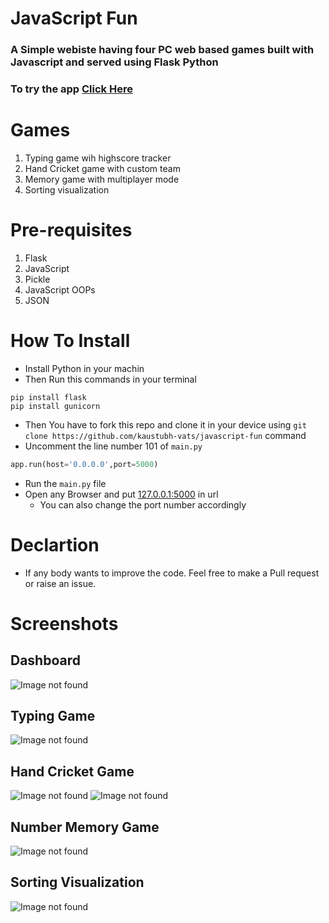 # JavaScript Fun
### A Simple webiste having four PC web based games built with Javascript and served using **Flask Python**
### To try the app [Click Here](https://javascript-fun.herokuapp.com/)

# Games
1. Typing game wih highscore tracker
2. Hand Cricket game with custom team
3. Memory game with multiplayer mode
4. Sorting visualization

# Pre-requisites
1. Flask
2. JavaScript
3. Pickle
4. JavaScript OOPs
5. JSON

# How To Install
+ Install Python in your machin
+ Then Run this commands in your terminal
```
pip install flask
pip install gunicorn
```
+ Then You have to fork this repo and clone it in your device using ```git clone https://github.com/kaustubh-vats/javascript-fun``` command
+ Uncomment the line number 101 of ```main.py```
```python
app.run(host='0.0.0.0',port=5000)
```
+ Run the ```main.py``` file
+ Open any Browser and put [127.0.0.1:5000](127.0.0.1:5000) in url
    + You can also change the port number accordingly

# Declartion
+ If any body wants to improve the code. Feel free to make a Pull request or raise an issue.

# Screenshots
## Dashboard
![Image not found](https://github.com/kaustubh-vats/javascript-fun/blob/master/screenshots/Dashboard.jpeg?raw=true)
## Typing Game
![Image not found](https://github.com/kaustubh-vats/javascript-fun/blob/master/screenshots/Typing.jpeg?raw=true)
## Hand Cricket Game
![Image not found](https://github.com/kaustubh-vats/javascript-fun/blob/master/screenshots/Cricket1.jpeg?raw=true)
![Image not found](https://github.com/kaustubh-vats/javascript-fun/blob/master/screenshots/Cricket2.jpeg?raw=true)
## Number Memory Game
![Image not found](https://github.com/kaustubh-vats/javascript-fun/blob/master/screenshots/Number.jpeg?raw=true)
## Sorting Visualization
![Image not found](https://github.com/kaustubh-vats/javascript-fun/blob/master/screenshots/sorting.jpeg?raw=true)

